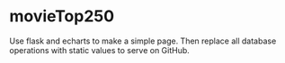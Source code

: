 # movieTop250

Use flask and echarts to make a simple page. Then replace all database operations with static values to serve on GitHub.
